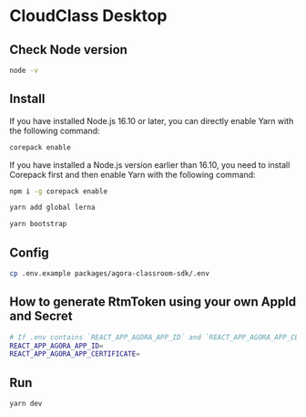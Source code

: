 # CloudClass Desktop

## Check Node version

```bash
node -v
```

## Install

If you have installed Node.js 16.10 or later, you can directly enable Yarn with the following command:

```bash
corepack enable
```

If you have installed a Node.js version earlier than 16.10, you need to install Corepack first and then enable Yarn with the following command:

```bash
npm i -g corepack enable
```

```bash
yarn add global lerna
```

```bash
yarn bootstrap
```

## Config

```bash
cp .env.example packages/agora-classroom-sdk/.env
```

## How to generate RtmToken using your own AppId and Secret

```bash
# If .env contains `REACT_APP_AGORA_APP_ID` and `REACT_APP_AGORA_APP_CERTIFICATE` configurations, the client will automatically generate an RTM Token for you
REACT_APP_AGORA_APP_ID=
REACT_APP_AGORA_APP_CERTIFICATE=
```

## Run

```bash
yarn dev
```
